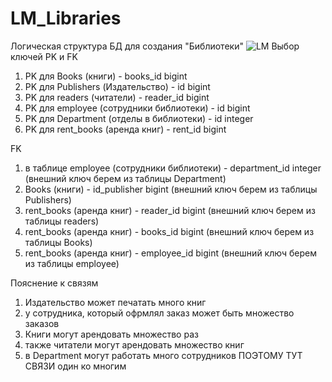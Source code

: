 # LM_Libraries
 Логическая структура БД для создания "Библиотеки"
![LM](https://github.com/Nastavnik/LM_Libraries/assets/79099352/d21ab014-ad16-4325-a89b-54fd088a695e)
Выбор ключей
PK и FK
1) PK для Books (книги) - books_id bigint
2) PK для Publishers (Издательство) - id bigint
3) PK для readers (читатели) - reader_id bigint
4) PK для employee (сотрудники библиотеки) - id bigint
5) PK для Department (отделы в библиотеки) - id integer 
6) PK для rent_books (аренда книг) - rent_id bigint

FK 
1) в таблице employee (сотрудники библиотеки) - department_id integer (внешний ключ берем из таблицы Department)
2) Books (книги) - id_publisher  bigint (внешний ключ берем из таблицы Publishers)
3) rent_books (аренда книг) - reader_id bigint (внешний ключ берем из таблицы readers)
4) rent_books (аренда книг) - books_id bigint (внешний ключ берем из таблицы Books)
5) rent_books (аренда книг) - employee_id bigint (внешний ключ берем из таблицы employee)

Пояснение к связям
1) Издательство может печатать много книг
2) у сотрудника, который офрмлял заказ может быть множество заказов
3) Книги могут арендовать множество раз
4) также читатели могут арендовать множество книг
5) в Department могут работать много сотрудников
   ПОЭТОМУ ТУТ СВЯЗИ один ко многим
